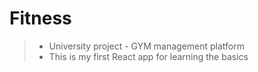 # Fitness
> *  University project - GYM management platform 
> *  This is my first React app for learning the basics
